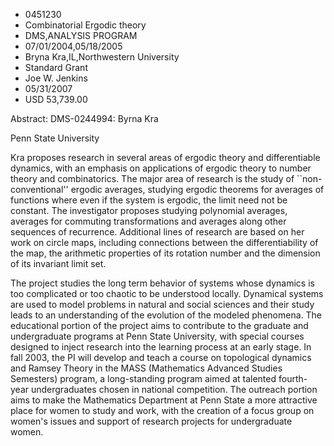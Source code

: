
* 0451230
* Combinatorial Ergodic theory
* DMS,ANALYSIS PROGRAM
* 07/01/2004,05/18/2005
* Bryna Kra,IL,Northwestern University
* Standard Grant
* Joe W. Jenkins
* 05/31/2007
* USD 53,739.00

Abstract: DMS-0244994: Byrna Kra

Penn State University

Kra proposes research in several areas of ergodic theory and differentiable
dynamics, with an emphasis on applications of ergodic theory to number theory
and combinatorics. The major area of research is the study of ``non-
conventional'' ergodic averages, studying ergodic theorems for averages of
functions where even if the system is ergodic, the limit need not be constant.
The investigator proposes studying polynomial averages, averages for commuting
transformations and averages along other sequences of recurrence. Additional
lines of research are based on her work on circle maps, including connections
between the differentiability of the map, the arithmetic properties of its
rotation number and the dimension of its invariant limit set.

The project studies the long term behavior of systems whose dynamics is too
complicated or too chaotic to be understood locally. Dynamical systems are used
to model problems in natural and social sciences and their study leads to an
understanding of the evolution of the modeled phenomena. The educational portion
of the project aims to contribute to the graduate and undergraduate programs at
Penn State University, with special courses designed to inject research into the
learning process at an early stage. In fall 2003, the PI will develop and teach
a course on topological dynamics and Ramsey Theory in the MASS (Mathematics
Advanced Studies Semesters) program, a long-standing program aimed at talented
fourth-year undergraduates chosen in national competition. The outreach portion
aims to make the Mathematics Department at Penn State a more attractive place
for women to study and work, with the creation of a focus group on women's
issues and support of research projects for undergraduate women.


